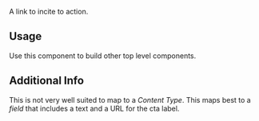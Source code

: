 A link to incite to action.

## Usage

Use this component to build other top level components.

## Additional Info

This is not very well suited to map to a _Content Type_. This maps best to a
_field_ that includes a text and a URL for the cta label.
